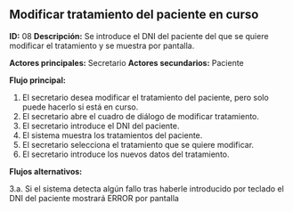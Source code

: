 
## Modificar tratamiento del paciente en curso
**ID:** 08 **Descripción:** Se introduce el DNI del paciente del que se quiere modificar el tratamiento y se muestra por pantalla.

**Actores principales:** Secretario **Actores secundarios:** Paciente

**Flujo principal:**
1. El secretario desea modificar el tratamiento del paciente, pero solo puede hacerlo si está en curso.
2. El secretario abre el cuadro de diálogo de modificar tratamiento.
3. El secretario introduce el DNI del paciente.
4. El sistema muestra los tratamientos del paciente.
5. El secretario selecciona el tratamiento que se quiere modificar.
6. El secretario introduce los nuevos datos del tratamiento.

**Flujos alternativos:**

3.a. Si el sistema detecta algún fallo tras haberle introducido por teclado el DNI del paciente mostrará ERROR por pantalla
